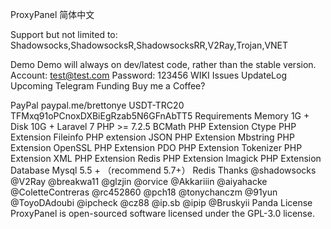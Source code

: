 ProxyPanel
简体中文

Support but not limited to: Shadowsocks,ShadowsocksR,ShadowsocksRR,V2Ray,Trojan,VNET

Demo Demo will always on dev/latest code, rather than the stable version.
Account: test@test.com
Password: 123456
WIKI
Issues
UpdateLog
Upcoming
Telegram
Funding
Buy me a Coffee?

PayPal paypal.me/brettonye
USDT-TRC20 TFMxq91oPCnoxDXBiEgRzab5N6GFnAbTT5
Requirements
Memory 1G +
Disk 10G +
Laravel 7
PHP >= 7.2.5
BCMath PHP Extension
Ctype PHP Extension
Fileinfo PHP extension
JSON PHP Extension
Mbstring PHP Extension
OpenSSL PHP Extension
PDO PHP Extension
Tokenizer PHP Extension
XML PHP Extension
Redis PHP Extension
Imagick PHP Extension
Database
Mysql 5.5 + （recommend 5.7+）
Redis
Thanks
@shadowsocks
@V2Ray
@breakwa11
@glzjin
@orvice
@Akkariiin
@aiyahacke
@ColetteContreras
@rc452860
@pch18
@tonychanczm
@91yun
@ToyoDAdoubi
@ipcheck
@cz88
@ip.sb
@ipip
@Bruskyii Panda
License
ProxyPanel is open-sourced software licensed under the GPL-3.0 license.
